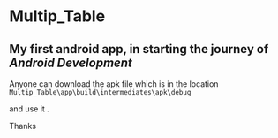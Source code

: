 # Multip_Table

## My first android app, in starting the journey of *Android Development*

Anyone can download the apk file which is in the location ``` Multip_Table\app\build\intermediates\apk\debug ```

and use it .

Thanks
